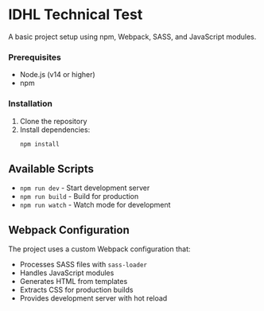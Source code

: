 # IDHL Technical Test

A basic project setup using npm, Webpack, SASS, and JavaScript modules.

### Prerequisites

- Node.js (v14 or higher)
- npm

### Installation

1. Clone the repository
2. Install dependencies:
   ```bash
   npm install
   ```

## Available Scripts

- `npm run dev` - Start development server
- `npm run build` - Build for production
- `npm run watch` - Watch mode for development

## Webpack Configuration

The project uses a custom Webpack configuration that:
- Processes SASS files with `sass-loader`
- Handles JavaScript modules
- Generates HTML from templates
- Extracts CSS for production builds
- Provides development server with hot reload